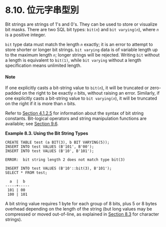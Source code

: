 # 8.10. 位元字串型別

Bit strings are strings of 1's and 0's. They can be used to store or visualize bit masks. There are two SQL bit types: `bit(`_`n`_) and `bit varying(`_`n`_), where _`n`_ is a positive integer.

`bit` type data must match the length _`n`_ exactly; it is an error to attempt to store shorter or longer bit strings. `bit varying` data is of variable length up to the maximum length _`n`_; longer strings will be rejected. Writing `bit` without a length is equivalent to `bit(1)`, while `bit varying` without a length specification means unlimited length.

#### Note

If one explicitly casts a bit-string value to `bit(`_`n`_), it will be truncated or zero-padded on the right to be exactly _`n`_ bits, without raising an error. Similarly, if one explicitly casts a bit-string value to `bit varying(`_`n`_), it will be truncated on the right if it is more than _`n`_ bits.

Refer to [Section 4.1.2.5](https://www.postgresql.org/docs/12/sql-syntax-lexical.html#SQL-SYNTAX-BIT-STRINGS) for information about the syntax of bit string constants. Bit-logical operators and string manipulation functions are available; see [Section 9.6](https://www.postgresql.org/docs/12/functions-bitstring.html).

**Example 8.3. Using the Bit String Types**

```
CREATE TABLE test (a BIT(3), b BIT VARYING(5));
INSERT INTO test VALUES (B'101', B'00');
INSERT INTO test VALUES (B'10', B'101');

ERROR:  bit string length 2 does not match type bit(3)

INSERT INTO test VALUES (B'10'::bit(3), B'101');
SELECT * FROM test;

  a  |  b
-----+-----
 101 | 00
 100 | 101
```

A bit string value requires 1 byte for each group of 8 bits, plus 5 or 8 bytes overhead depending on the length of the string (but long values may be compressed or moved out-of-line, as explained in [Section 8.3](https://www.postgresql.org/docs/12/datatype-character.html) for character strings).
